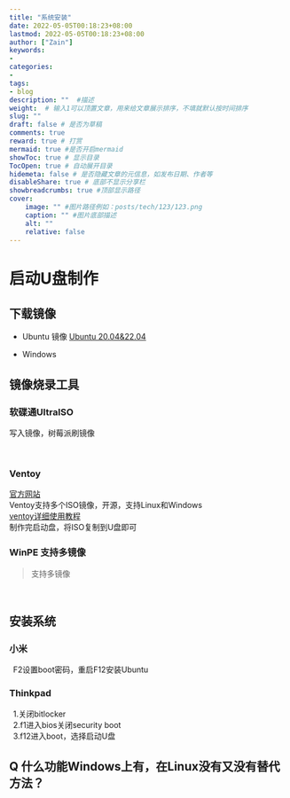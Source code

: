```yaml
---
title: "系统安装"
date: 2022-05-05T00:18:23+08:00
lastmod: 2022-05-05T00:18:23+08:00
author: ["Zain"]
keywords: 
- 
categories: 
- 
tags: 
- blog
description: ""  #描述
weight:  # 输入1可以顶置文章，用来给文章展示排序，不填就默认按时间排序
slug: ""
draft: false # 是否为草稿
comments: true
reward: true # 打赏
mermaid: true #是否开启mermaid
showToc: true # 显示目录
TocOpen: true # 自动展开目录
hidemeta: false # 是否隐藏文章的元信息，如发布日期、作者等
disableShare: true # 底部不显示分享栏
showbreadcrumbs: true #顶部显示路径
cover:
    image: "" #图片路径例如：posts/tech/123/123.png
    caption: "" #图片底部描述
    alt: ""
    relative: false
---
```


# 启动U盘制作

## 下载镜像

- Ubuntu 镜像
[Ubuntu 20.04&22.04](https://releases.ubuntu.com/)

- Windows

## 镜像烧录工具

### 软碟通UltraISO
写入镜像，树莓派刷镜像

<br>

### Ventoy

[官方网站](https://www.ventoy.net/cn/index.html)   \
Ventoy支持多个ISO镜像，开源，支持Linux和Windows  \
[ventoy详细使用教程](https://m.somode.com/softjc/18183.html)   \
制作完启动盘，将ISO复制到U盘即可



### WinPE 支持多镜像
> 支持多镜像


<br>


## 安装系统

### 小米
&ensp;F2设置boot密码，重启F12安装Ubuntu

### Thinkpad
&ensp;1.关闭bitlocker          \
&ensp;2.f1进入bios关闭security boot    \
&ensp;3.f12进入boot，选择启动U盘


## Q 什么功能Windows上有，在Linux没有又没有替代方法？







